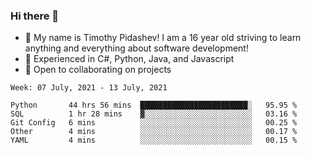 ### Hi there 👋
- :adult: My name is Timothy Pidashev! I am a 16 year old striving to learn anything and everything about software development!
- :evergreen_tree: Experienced in C#, Python, Java, and Javascript
- 👯 Open to collaborating on projects

<!--START_SECTION:waka-->
```text
Week: 07 July, 2021 - 13 July, 2021

Python       44 hrs 56 mins  ████████████████████████░   95.95 % 
SQL          1 hr 28 mins    ▓░░░░░░░░░░░░░░░░░░░░░░░░   03.16 % 
Git Config   6 mins          ░░░░░░░░░░░░░░░░░░░░░░░░░   00.25 % 
Other        4 mins          ░░░░░░░░░░░░░░░░░░░░░░░░░   00.17 % 
YAML         4 mins          ░░░░░░░░░░░░░░░░░░░░░░░░░   00.15 % 
```
<!--END_SECTION:waka-->
